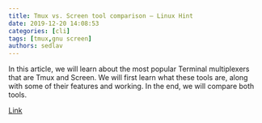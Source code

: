 ```yaml
---
title: Tmux vs. Screen tool comparison – Linux Hint
date: 2019-12-20 14:08:53
categories: [cli]
tags: [tmux,gnu screen]
authors: sedlav
---
```


In this article, we will learn about the most popular Terminal multiplexers that are Tmux and Screen. We will first learn what these tools are, along with some of their features and working. In the end, we will compare both tools.

[Link](https://linuxhint.com/tmux_vs_screen/)
